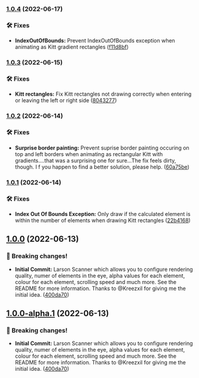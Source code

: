 ### [1.0.4](https://git.griefed.de/Griefed/LarsonScanner/compare/1.0.3...1.0.4) (2022-06-17)


### 🛠 Fixes

* **IndexOutOfBounds:** Prevent IndexOutOfBounds exception when animating as Kitt gradient rectangles ([f11d8bf](https://git.griefed.de/Griefed/LarsonScanner/commit/f11d8bf75fdead55c64c7171d2047991118d24d4))

### [1.0.3](https://git.griefed.de/Griefed/LarsonScanner/compare/1.0.2...1.0.3) (2022-06-15)


### 🛠 Fixes

* **Kitt rectangles:** Fix Kitt rectangles not drawing correctly when entering or leaving the left or right side ([8043277](https://git.griefed.de/Griefed/LarsonScanner/commit/8043277d05fef3d31f2366808447fe05a8523650))

### [1.0.2](https://git.griefed.de/Griefed/LarsonScanner/compare/1.0.1...1.0.2) (2022-06-14)


### 🛠 Fixes

* **Surprise border painting:** Prevent suprise border painting occuring on top and left borders when animating as rectangular Kitt with gradients....that was a surprising one for sure...The fix feels dirty, though. I f you happen to find a better solution, please help. ([60a75be](https://git.griefed.de/Griefed/LarsonScanner/commit/60a75bea6f7b4c15f211d8e7a45170a3e7e3fbad))

### [1.0.1](https://git.griefed.de/Griefed/LarsonScanner/compare/1.0.0...1.0.1) (2022-06-14)


### 🛠 Fixes

* **Index Out Of Bounds Exception:** Only draw if the calculated element is within the number of elements when drawing Kitt rectangles ([22b4168](https://git.griefed.de/Griefed/LarsonScanner/commit/22b416833c79866df4e93a299b6a1880143a5992))

## [1.0.0](https://git.griefed.de/Griefed/LarsonScanner/compare/...1.0.0) (2022-06-13)


### 🧨 Breaking changes!

* **Initial Commit:** Larson Scanner which allows you to configure rendering quality, numer of elements in the eye, alpha values for each element, colour for each element, scrolling speed and much more. See the README for more information. Thanks to @Kreezxil for giving me the initial idea. ([400da70](https://git.griefed.de/Griefed/LarsonScanner/commit/400da700bfb7a240f1b7c4f8db73d6e2abe24544))

## [1.0.0-alpha.1](https://git.griefed.de/Griefed/LarsonScanner/compare/...1.0.0-alpha.1) (2022-06-13)


### 🧨 Breaking changes!

* **Initial Commit:** Larson Scanner which allows you to configure rendering quality, numer of elements in the eye, alpha values for each element, colour for each element, scrolling speed and much more. See the README for more information. Thanks to @Kreezxil for giving me the initial idea. ([400da70](https://git.griefed.de/Griefed/LarsonScanner/commit/400da700bfb7a240f1b7c4f8db73d6e2abe24544))
